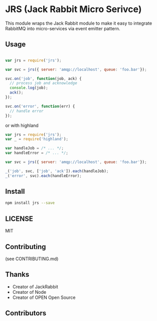 # JRS (Jack Rabbit Micro Serivce)

This module wraps the Jack Rabbit module to make it easy to integrate RabbitMQ
into micro-services via event emitter pattern.

## Usage

``` js

var jrs = require('jrs');

var svc = jrs({ server: 'amqp://localhost', queue: 'foo.bar'});

svc.on('job', function(job, ack) {
  // process job and acknowledge  
  console.log(job);
  ack();
});

svc.on('error', function(err) {
  // handle error
});

```

or with highland

``` js
var jrs = require('jrs');
var _ = require('highland');

var handleJob = /* ... */;
var handleError = /* ... */;

var svc = jrs({ server: 'amqp://localhost', queue: 'foo.bar'});

_('job', svc, ['job', 'ack']).each(handleJob);
_('error', svc).each(handleError);

```

## Install

``` sh
npm install jrs --save
```

## LICENSE

MIT

## Contributing

(see CONTRIBUTING.md)

## Thanks

* Creator of JackRabbit
* Creator of Node
* Creator of OPEN Open Source

## Contributors
